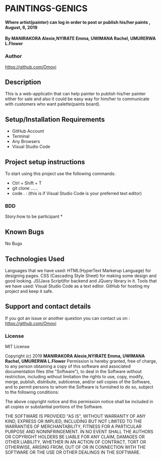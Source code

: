 # PAINTINGS-GENICS
#### Where artist(painter) can log in order to post or publish his/her paints , August, 6, 2019
#### By MANIRAKORA Alexie,NYIRATE Emma, UWIMANA Rachel, UMURERWA L.Flower
### Author
https://github.com/Omoyi
## Description
This is a web-applicatin that can help painter to publish his/her painter either for sale and also it could be easy way for him/her to communicate with customers who want palette(paints board).
## Setup/Installation Requirements
* GitHub Account
* Terminal 
* Any Browsers
* Visual Studio Code
## Project setup instructions
To start using this project use the following commands:
* Ctrl + Shift + T 
* git clone ......
* code . :  (this is if Visual Studio Code is your preferred text editor)
### BDD
Story:how to be participant
* 
## Known Bugs
No Bugs
## Technologies Used
Languages that we have used: HTML(HyperText Markerup Language) for designing pages.
                     CSS (Cascading Style Sheet) for making some design and good looking.
                     JS(Java Script)for backend and JQuery library in it.
Tools that we have used: Visual Studio Code as a text editor.
                       GitHub for hosting my project and keep it safe.
## Support and contact details
If you got an issue or another question you can contact us on : https://github.com/Omoyi
### License
MIT License

Copyright (c) 2019 **MANIRAKORA Alexie,NYIRATE Emma, UWIMANA Rachel, UMURERWA L.Flower**
Permission is hereby granted, free of charge, to any person obtaining a copy
of this software and associated documentation files (the "Software"), to deal
in the Software without restriction, including without limitation the rights
to use, copy, modify, merge, publish, distribute, sublicense, and/or sell
copies of the Software, and to permit persons to whom the Software is
furnished to do so, subject to the following conditions:

The above copyright notice and this permission notice shall be included in all
copies or substantial portions of the Software.

THE SOFTWARE IS PROVIDED "AS IS", WITHOUT WARRANTY OF ANY KIND, EXPRESS OR
IMPLIED, INCLUDING BUT NOT LIMITED TO THE WARRANTIES OF MERCHANTABILITY,
FITNESS FOR A PARTICULAR PURPOSE AND NONINFRINGEMENT. IN NO EVENT SHALL THE
AUTHORS OR COPYRIGHT HOLDERS BE LIABLE FOR ANY CLAIM, DAMAGES OR OTHER
LIABILITY, WHETHER IN AN ACTION OF CONTRACT, TORT OR OTHERWISE, ARISING FROM,
OUT OF OR IN CONNECTION WITH THE SOFTWARE OR THE USE OR OTHER DEALINGS IN THE
SOFTWARE.
